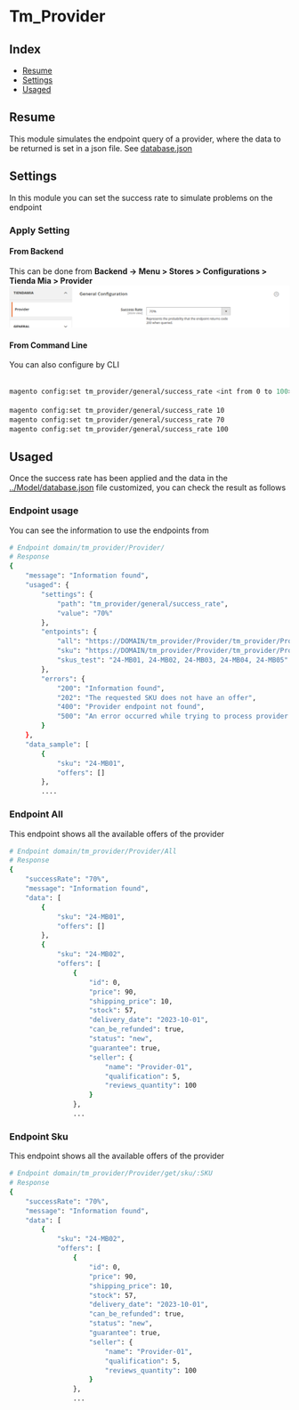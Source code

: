 # Tm_Provider 
## Index
- [Resume](#resume)
- [Settings](#settings)
- [Usaged](#Usaged)

## Resume
This module simulates the endpoint query of a provider, where the data to be returned is set in a json file. See [database.json](./Controller/Provider/database.json)

## Settings 
In this module you can set the success rate to simulate problems on the endpoint

### Apply Setting
#### From Backend
This can be done from **Backend -> Menu > Stores > Configurations > Tienda Mia > Provider**
<a href="./docs/img/settings_success_rate.png" target="_blank">
<img src="./docs/img/settings_success_rate.png">
</a>

#### From Command Line
You can also configure by CLI 
```sh

magento config:set tm_provider/general/success_rate <int from 0 to 100>

magento config:set tm_provider/general/success_rate 10
magento config:set tm_provider/general/success_rate 70
magento config:set tm_provider/general/success_rate 100
```

## Usaged
Once the success rate has been applied and the data in the [../Model/database.json](./Model/database.json) file customized, you can check the result as follows

### Endpoint usage
You can see the information to use the endpoints from 
```sh
# Endpoint domain/tm_provider/Provider/
# Response
{
    "message": "Information found",
    "usaged": {
        "settings": {
            "path": "tm_provider/general/success_rate",
            "value": "70%"
        },
        "entpoints": {
            "all": "https://DOMAIN/tm_provider/Provider/tm_provider/Prodiver/All",
            "sku": "https://DOMAIN/tm_provider/Provider/tm_provider/Prodiver/get/sku/24-MB01",
            "skus_test": "24-MB01, 24-MB02, 24-MB03, 24-MB04, 24-MB05"
        },
        "errors": {
            "200": "Information found",
            "202": "The requested SKU does not have an offer",
            "400": "Provider endpoint not found",
            "500": "An error occurred while trying to process provider data"
        }
    },
    "data_sample": [
        {
            "sku": "24-MB01",
            "offers": []
        },
        ....
```
### Endpoint All
This endpoint shows all the available offers of the provider

```sh
# Endpoint domain/tm_provider/Provider/All
# Response
{
    "successRate": "70%",
    "message": "Information found",
    "data": [
        {
            "sku": "24-MB01",
            "offers": []
        },
        {
            "sku": "24-MB02",
            "offers": [
                {
                    "id": 0,
                    "price": 90,
                    "shipping_price": 10,
                    "stock": 57,
                    "delivery_date": "2023-10-01",
                    "can_be_refunded": true,
                    "status": "new",
                    "guarantee": true,
                    "seller": {
                        "name": "Provider-01",
                        "qualification": 5,
                        "reviews_quantity": 100
                    }
                },
                ...
```

### Endpoint Sku
This endpoint shows all the available offers of the provider 

```sh
# Endpoint domain/tm_provider/Provider/get/sku/:SKU
# Response
{
    "successRate": "70%",
    "message": "Information found",
    "data": [
        {
            "sku": "24-MB02",
            "offers": [
                {
                    "id": 0,
                    "price": 90,
                    "shipping_price": 10,
                    "stock": 57,
                    "delivery_date": "2023-10-01",
                    "can_be_refunded": true,
                    "status": "new",
                    "guarantee": true,
                    "seller": {
                        "name": "Provider-01",
                        "qualification": 5,
                        "reviews_quantity": 100
                    }
                },
                ...
```




